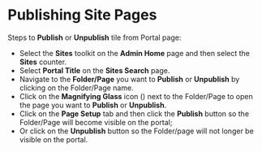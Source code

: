 # Publishing Site Pages

Steps to **<i class="fas fa-upload"></i> Publish** or **<i class="fas fa-eraser"></i> Unpublish** tile from Portal page:

* Select the **Sites** toolkit on the **Admin Home** page and then select the **Sites** counter.
* Select **Portal Title** on the **Sites Search** page.
* Navigate to the **Folder/Page** you want to **<i class="fas fa-upload"></i> Publish** or **<i class="fas fa-eraser"></i> Unpublish** by clicking on the Folder/Page name. 
* Click on the **Magnifying Glass** icon (<i class="far fa-search"></i>) next to the Folder/Page to open the page you want to **<i class="fas fa-upload"></i> Publish** or **<i class="fas fa-eraser"></i> Unpublish**. 
* Click on the **Page Setup** tab and then click the **<i class="fas fa-upload"></i> Publish** button so the Folder/Page will become visible on the portal; 
* Or click on the **<i class="fas fa-eraser"></i> Unpublish** button so the Folder/page will not longer be visible on the portal.
